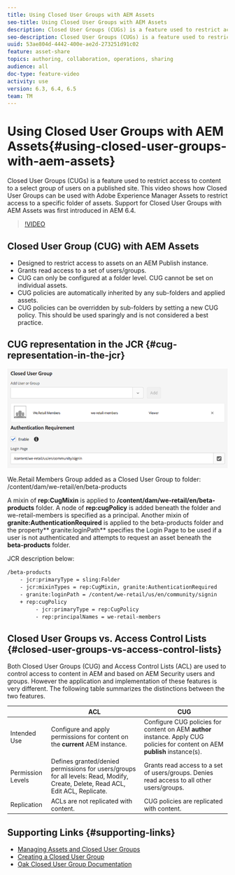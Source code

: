 ```yaml
---
title: Using Closed User Groups with AEM Assets
seo-title: Using Closed User Groups with AEM Assets
description: Closed User Groups (CUGs) is a feature used to restrict access to content to a select group of users on a published site. This video shows how Closed User Groups can be used with Adobe Experience Manager Assets to restrict access to a specific folder of assets. Support for Closed User Groups with AEM Assets was first introduced in AEM 6.4. 
seo-description: Closed User Groups (CUGs) is a feature used to restrict access to content to a select group of users on a published site. This video shows how Closed User Groups can be used with Adobe Experience Manager Assets to restrict access to a specific folder of assets. Support for Closed User Groups with AEM Assets was first introduced in AEM 6.4. 
uuid: 53ae804d-4442-400e-ae2d-273251d91c02
feature: asset-share
topics: authoring, collaboration, operations, sharing
audience: all
doc-type: feature-video
activity: use
version: 6.3, 6.4, 6.5
team: TM
---
```


# Using Closed User Groups with AEM Assets{#using-closed-user-groups-with-aem-assets}

Closed User Groups (CUGs) is a feature used to restrict access to content to a select group of users on a published site. This video shows how Closed User Groups can be used with Adobe Experience Manager Assets to restrict access to a specific folder of assets. Support for Closed User Groups with AEM Assets was first introduced in AEM 6.4.

>[!VIDEO](https://video.tv.adobe.com/v/22155?quality=9)

## Closed User Group (CUG) with AEM Assets

* Designed to restrict access to assets on an AEM Publish instance.
* Grants read access to a set of users/groups.
* CUG can only be configured at a folder level. CUG cannot be set on individual assets.
* CUG policies are automatically inherited by any sub-folders and applied assets.
* CUG policies can be overridden by sub-folders by setting a new CUG policy. This should be used sparingly and is not considered a best practice.

## CUG representation in the JCR {#cug-representation-in-the-jcr}

![CUG representation in the JCR](assets/2018-04-12_at_1_17pm.png)

We.Retail Members Group added as a Closed User Group to folder: /content/dam/we-retail/en/beta-products

A mixin of **rep:CugMixin** is applied to **/content/dam/we-retail/en/beta-products** folder. A node of **rep:cugPolicy** is added beneath the folder and we-retail-members is specified as a principal. Another mixin of **granite:AuthenticationRequired** is applied to the beta-products folder and the property** granite:loginPath** specifies the Login Page to be used if a user is not authenticated and attempts to request an asset beneath the **beta-products** folder.

JCR description below:

```xml
/beta-products
    - jcr:primaryType = sling:Folder
    - jcr:mixinTypes = rep:CugMixin, granite:AuthenticationRequired
    - granite:loginPath = /content/we-retail/us/en/community/signin
    + rep:cugPolicy
         - jcr:primaryType = rep:CugPolicy
         - rep:principalNames = we-retail-members

```

## Closed User Groups vs. Access Control Lists {#closed-user-groups-vs-access-control-lists}

Both Closed User Groups (CUG) and Access Control Lists (ACL) are used to control access to content in AEM and based on AEM Security users and groups. However the application and implementation of these features is very different. The following table summarizes the distinctions between the two features.

| |ACL |CUG |
|---|---|---|
| Intended Use |Configure and apply permissions for content on the **current** AEM instance. |Configure CUG policies for content on AEM **author** instance. Apply CUG policies for content on AEM **publish** instance(s). |
| Permission Levels |Defines granted/denied permissions for users/groups for all levels: Read, Modify, Create, Delete, Read ACL, Edit ACL, Replicate. |Grants read access to a set of users/groups. Denies read access to all other users/groups. |
| Replication |ACLs are not replicated with content. |CUG policies are replicated with content. |

## Supporting Links {#supporting-links}

* [Managing Assets and Closed User Groups](https://helpx.adobe.com/experience-manager/6-4/assets/using/managing-assets-touch-ui.html#ClosedUserGroup)
* [Creating a Closed User Group](https://helpx.adobe.com/experience-manager/6-4/sites/administering/using/cug.html)
* [Oak Closed User Group Documentation](https://jackrabbit.apache.org/oak/docs/security/authorization/cug.html)
